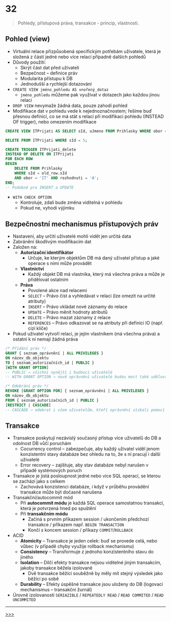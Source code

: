 # 32

> Pohledy, přístupová práva, transakce - princip, vlastnosti.

## Pohled (view)

* Virtuální relace přizpůsobená specifickým potřebám uživatele, která je složená z částí jedné nebo více relací případně dalších pohledů
* Důvody použití:
  * Skrýt část dat před uživateli
  * Bezpečnost – definice práv
  * Modularita přístupu k DB
  * Jednodušší a rychlejší dotazování
* `CREATE VIEW jméno_pohledu AS vnořený_dotaz`
  * `jméno_pohledu` můžeme pak využívat v dotazech jako každou jinou relaci
* `DROP VIEW` nevymaže žádná data, pouze zahodí pohled
* Modifikace dat v pohledu vede k nejednoznačnostem; řešíme buď přesnou definicí, co se má stát s relací při modifikaci pohledu (INSTEAD OF trigger), nebo omezením modifikace

```sql
CREATE VIEW ITPrijati AS SELECT sId, uJmeno FROM Prihlasky WHERE obor = 'IT' AND rozhodnuti = 'A' /*WITH CHECK OPTION*/;

DELETE FROM ITPrijati WHERE sId = 5;

CREATE TRIGGER ITPrijati_delete
INSTEAD OF DELETE ON ITPrijati
FOR EACH ROW
BEGIN
    DELETE FROM Prihlasky
    WHERE sId = old_row.sId
    AND obor = 'IT' AND rozhodnuti = 'A';
END;
-- Podobně pro INSERT a UPDATE
```

* `WITH CHECK OPTION`
  * Kontroluje, zdali bude změna viditelná v pohledu
  * Pokud ne, vyhodí výjimku

## Bezpečnostní mechanismus přístupových práv

* Nastavení, aby určití uživatelé mohli vidět jen určitá data
* Zabránění škodlivým modifikacím dat
* Založen na:
  * __Autorizační identifikátor__
    * Určuje, ke kterým objektům DB má daný uživatel přístup a jaké operace s nimi může provádět
  * __Vlastnictví__
    * Každý objekt DB má vlastníka, který má všechna práva a může je přidělovat ostatním
  * __Práva__
    * Povolené akce nad relacemi
    * `SELECT` – Právo číst a vyhledávat v relaci (lze omezit na určité atributy)
    * `INSERT` – Právo vkládat nové záznamy do relace
    * `UPDATE` – Právo měnit hodnoty atributů
    * `DELETE` – Právo mazat záznamy z relace
    * `REFERENCES` – Právo odkazovat se na atributy při definici IO (např. cizí klíče)
* Pokud uživatel vytvoří relaci, je jejím vlastníkem (má všechna práva) a ostatní k ní nemají žádná práva

```sql
/* Přidání práv */
GRANT { seznam_oprávnění | ALL PRIVILEGES }
ON název_db_objektu
TO { seznam_autorizačních_id | PUBLIC }
[WITH GRANT OPTION]
-- PUBLIC → všichni nynější i budoucí uživatelé
-- WITH GRANT OPTION → nově oprávnění uživatelé budou moct také udělovat tato oprávnění (nebo nižší)

/* Odebrání práv */
REVOKE [GRANT OPTION FOR] { seznam_oprávnění | ALL PRIVILEGES }
ON název_db_objektu
FROM { seznam_autorizačních_id | PUBLIC }
[RESTRICT | CASCADE]
-- CASCADE → odebrat i všem uživatelům, kteří oprávnění získali pomocí WITH GRANT OPTION
```

## Transakce

* Transakce poskytují nezávislý současný přístup více uživatelů do DB a odolnost DB vůči poruchám
  * Cocurrency control – zabezpečuje, aby každý uživatel viděl jenom konzistentní stavy databáze bez ohledu na to, že s ní pracují i další uživatelé
  * Error recovery – zajištuje, aby stav databáze nebyl narušen v případě systémových poruch
* Transakce je jistá posloupnost jedné nebo více SQL operací, se kterou se zachází jako s celkem
  * Zachovává konzistenci databáze, i když v průběhu provádění transakce může být dočasně narušena
* Transakční/autocommit mód
  * Při __autocommit módu__ je každá SQL operace samostatnou transakcí, která je potvrzená hned po spuštění
  * Při __transakčním módu__
    * Začíná s prvním příkazem session / ukončením předchozí transakce / příkazem např. `BEGIN TRANSACTION`
    * Končí s koncem session / příkazy `COMMIT`/`ROLLBACK`
* ACID
  * __Atomicity__ – Transakce je jeden celek: buď se provede celá, nebo vůbec (v případě chyby využije rollback mechanismu)
  * __Consistency__ – Transformuje z jednoho konzistentního stavu do jiného
  * __Isolation__ – Dílčí efekty transakce nejsou viditelné jiným transakcím, jakoby transakce běžela izolovaně
    * Dvě transakce běžící souběžně by měly mít stejný výsledek jako běžící po sobě
  * __Durability__ – Efekty úspěšné transakce jsou uloženy do DB (logovací mechanismus – transakční žurnál)
* Úrovně izolovanosti `SERIAZIBLE` / `REPEATEDLY READ` / `READ COMMITED` / `READ UNCOMMITED`

---
[>>>](./33.MD)
